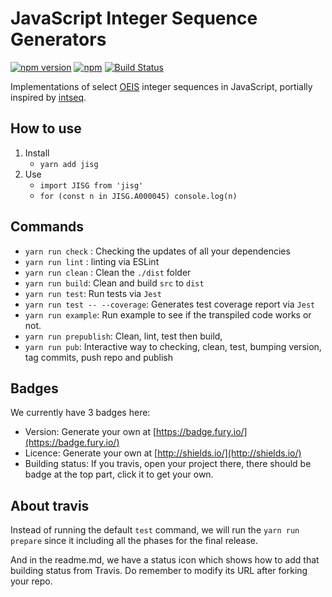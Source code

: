 # JavaScript Integer Sequence Generators

[![npm version](https://badge.fury.io/js/jisg.svg)](https://badge.fury.io/js/jisg)
[![npm](https://img.shields.io/npm/l/express.svg)](https://www.npmjs.com/package/jisg)
[![Build Status](https://travis-ci.org/acerix/jisg.svg?branch=master)](https://travis-ci.org/acerix/jisg)

Implementations of select [OEIS](http://oeis.org/) integer sequences in JavaScript, portially inspired by [intseq](https://github.com/nicross/intseq).

## How to use

1. Install
   - `yarn add jisg`
1. Use
   - `import JISG from 'jisg'`
   - `for (const n in JISG.A000045) console.log(n)`

## Commands

- `yarn run check` : Checking the updates of all your dependencies
- `yarn run lint` : linting via ESLint
- `yarn run clean` : Clean the `./dist` folder
- `yarn run build`: Clean and build `src` to `dist`
- `yarn run test`: Run tests via `Jest`
- `yarn run test -- --coverage`: Generates test coverage report via `Jest`
- `yarn run example`: Run example to see if the transpiled code works or not.
- `yarn run prepublish`: Clean, lint, test then build,
- `yarn run pub`: Interactive way to checking, clean, test, bumping version, tag commits, push repo and publish

## Badges

We currently have 3 badges here:

- Version: Generate your own at [https://badge.fury.io/](https://badge.fury.io/)
- Licence: Generate your own at [http://shields.io/](http://shields.io/)
- Building status: If you travis, open your project there, there should be badge at the top part, click it to get your own.

## About travis

Instead of running the default `test` command, we will run the `yarn run prepare` since it including all the phases for the final release.

And in the readme.md, we have a status icon which shows how to add that building status from Travis. Do remember to modify its URL after forking your repo.
